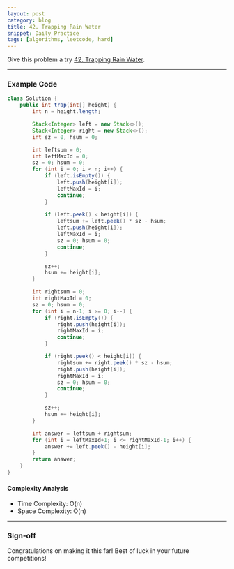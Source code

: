 ```yaml
---
layout: post
category: blog
title: 42. Trapping Rain Water
snippet: Daily Practice
tags: [algorithms, leetcode, hard]
---
```


Give this problem a try [42. Trapping Rain Water](https://leetcode.com/problems/trapping-rain-water/description/).

---

### Example Code

```java
class Solution {
    public int trap(int[] height) {
        int n = height.length;

        Stack<Integer> left = new Stack<>();
        Stack<Integer> right = new Stack<>();
        int sz = 0, hsum = 0;

        int leftsum = 0;
        int leftMaxId = 0;
        sz = 0; hsum = 0;
        for (int i = 0; i < n; i++) {
            if (left.isEmpty()) {
                left.push(height[i]);
                leftMaxId = i;
                continue;
            }
            
            if (left.peek() < height[i]) {
                leftsum += left.peek() * sz - hsum;
                left.push(height[i]);
                leftMaxId = i;
                sz = 0; hsum = 0;
                continue;
            }

            sz++;
            hsum += height[i];
        }

        int rightsum = 0;
        int rightMaxId = 0;
        sz = 0; hsum = 0;
        for (int i = n-1; i >= 0; i--) {
            if (right.isEmpty()) {
                right.push(height[i]);
                rightMaxId = i;
                continue;
            }

            if (right.peek() < height[i]) {
                rightsum += right.peek() * sz - hsum;
                right.push(height[i]);
                rightMaxId = i;
                sz = 0; hsum = 0;
                continue;
            }

            sz++;
            hsum += height[i];
        }

        int answer = leftsum + rightsum;
        for (int i = leftMaxId+1; i <= rightMaxId-1; i++) {
            answer += left.peek() - height[i];
        }
        return answer;
    }
}
```

#### Complexity Analysis

- Time Complexity: O(n)
- Space Complexity: O(n)

---

### Sign-off

Congratulations on making it this far! Best of luck in your future competitions!